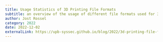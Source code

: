 ```yaml
---
title: Usage Statistics of 3D Printing File Formats
subtitle: an overview of the usage of different file formats used for 3D printing
author: Jost Rossel
category: 2022
date: 2022-12-02
externalLink: https://upb-syssec.github.io/blog/2022/3d-printing-file-format-usage/
---
```

